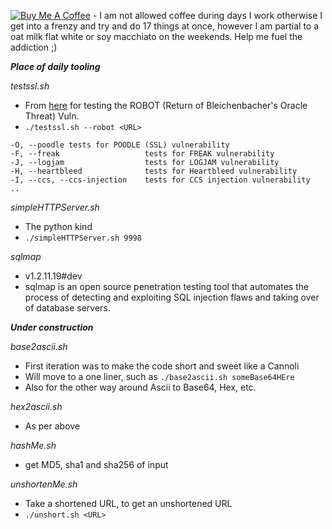 <a href="https://www.buymeacoffee.com/lVxF4qWHE" target="_blank"><img src="https://www.buymeacoffee.com/assets/img/custom_images/yellow_img.png" alt="Buy Me A Coffee" style="height: auto !important;width: auto !important;" ></a> - I am not allowed coffee during days I work otherwise I get into a frenzy and try and do 17 things at once, however I am partial to a oat milk flat white or soy macchiato on the weekends. Help me fuel the addiction ;)



***Place of daily tooling***

*testssl.sh*
- From [here](https://testssl.sh/bleichenbacher/) for testing the ROBOT (Return of Bleichenbacher's Oracle Threat) Vuln.
- `./testssl.sh --robot <URL>`
```
-O, --poodle tests for POODLE (SSL) vulnerability
-F, --freak                   tests for FREAK vulnerability
-J, --logjam                  tests for LOGJAM vulnerability
-H, --heartbleed              tests for Heartbleed vulnerability
-I, --ccs, --ccs-injection    tests for CCS injection vulnerability
..
```

*simpleHTTPServer.sh*
- The python kind
- `./simpleHTTPServer.sh 9998`

*sqlmap*
- v1.2.11.19#dev
- sqlmap is an open source penetration testing tool that automates the process of detecting and exploiting SQL injection flaws and taking over of database servers.


***Under construction***

*base2ascii.sh*
- First iteration was to make the code short and sweet like a Cannoli
- Will move to a one liner, such as `./base2ascii.sh someBase64HEre`
- Also for the other way around Ascii to Base64, Hex, etc.

*hex2ascii.sh*
- As per above

*hashMe.sh*
- get MD5, sha1 and sha256 of input

*unshortenMe.sh*
- Take a shortened URL, to get an unshortened URL
- `./unshort.sh <URL>`
